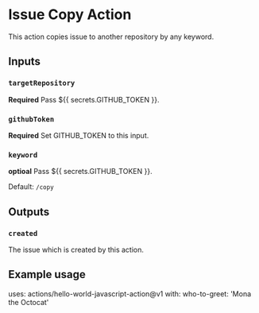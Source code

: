 # Issue Copy Action

This action copies issue to another repository by any keyword.

## Inputs

### `targetRepository`

**Required** Pass ${{ secrets.GITHUB_TOKEN }}.

### `githubToken`

**Required** Set GITHUB_TOKEN to this input.

### `keyword`

**optioal** Pass ${{ secrets.GITHUB_TOKEN }}.

Default: `/copy`

## Outputs

### `created`

The issue which is created by this action.

## Example usage

uses: actions/hello-world-javascript-action@v1
with:
  who-to-greet: 'Mona the Octocat'